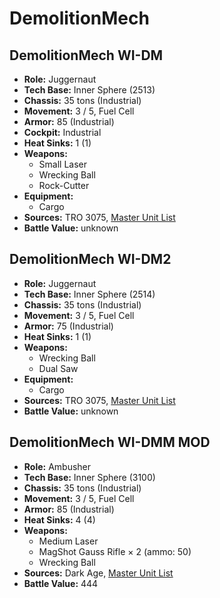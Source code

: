 # DemolitionMech
## DemolitionMech WI-DM
- **Role:** Juggernaut
- **Tech Base:** Inner Sphere (2513)
- **Chassis:** 35 tons (Industrial)
- **Movement:** 3 / 5, Fuel Cell
- **Armor:** 85 (Industrial)
- **Cockpit:** Industrial
- **Heat Sinks:** 1 (1)
- **Weapons:**
  - Small Laser
  - Wrecking Ball
  - Rock-Cutter
- **Equipment:**
  - Cargo
- **Sources:** TRO 3075, [Master Unit List](http://masterunitlist.info/Unit/Details/868/demolitionmech-wi-dm)
- **Battle Value:** unknown

## DemolitionMech WI-DM2
- **Role:** Juggernaut
- **Tech Base:** Inner Sphere (2514)
- **Chassis:** 35 tons (Industrial)
- **Movement:** 3 / 5, Fuel Cell
- **Armor:** 75 (Industrial)
- **Heat Sinks:** 1 (1)
- **Weapons:**
  - Wrecking Ball
  - Dual Saw
- **Equipment:**
  - Cargo
- **Sources:** TRO 3075, [Master Unit List](http://masterunitlist.info/Unit/Details/869/demolitionmech-wi-dm2)
- **Battle Value:** unknown

## DemolitionMech WI-DMM MOD
- **Role:** Ambusher
- **Tech Base:** Inner Sphere (3100)
- **Chassis:** 35 tons (Industrial)
- **Movement:** 3 / 5, Fuel Cell
- **Armor:** 85 (Industrial)
- **Heat Sinks:** 4 (4)
- **Weapons:**
  - Medium Laser
  - MagShot Gauss Rifle × 2 (ammo: 50)
  - Wrecking Ball
- **Sources:** Dark Age, [Master Unit List](http://masterunitlist.info/Unit/Details/7839/demolitionmech-wi-dmm-mod)
- **Battle Value:** 444

